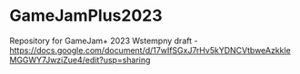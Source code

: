 # GameJamPlus2023
Repository for GameJam+ 2023
Wstempny draft - https://docs.google.com/document/d/17wIfSGxJ7rHv5kYDNCVtbweAzkkleMGGWY7JwziZue4/edit?usp=sharing

